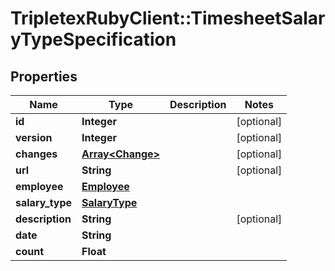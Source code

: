 # TripletexRubyClient::TimesheetSalaryTypeSpecification

## Properties
Name | Type | Description | Notes
------------ | ------------- | ------------- | -------------
**id** | **Integer** |  | [optional] 
**version** | **Integer** |  | [optional] 
**changes** | [**Array&lt;Change&gt;**](Change.md) |  | [optional] 
**url** | **String** |  | [optional] 
**employee** | [**Employee**](Employee.md) |  | 
**salary_type** | [**SalaryType**](SalaryType.md) |  | 
**description** | **String** |  | [optional] 
**date** | **String** |  | 
**count** | **Float** |  | 


